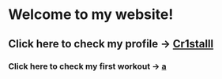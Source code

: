 # Welcome to my website!
## Click here to check my profile -> [Cr1stalll](https://github.com/Cr1stalll "悬停显示")
### Click here to check my first workout -> [a](file:///C:/Users/Administrator/Desktop/chap1-demo-1.html/a)

